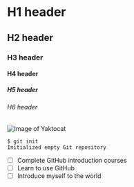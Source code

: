# H1 header
## H2 header
### H3 header
#### H4 header
##### H5 header
###### H6 header
![Image of Yaktocat](https://octodex.github.com/images/yaktocat.png)
```
$ git init
Initialized empty Git repository
```
- [ ] Complete GitHub introduction courses
- [ ] Learn to use GitHub
- [ ] Introduce myself to the world
